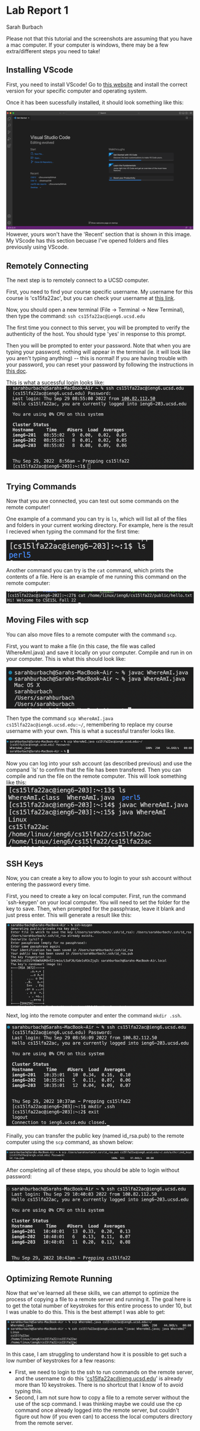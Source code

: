 # Lab Report 1
Sarah Burbach

Please not that this tutorial and the screenshots are assuming that you have a mac computer. If your computer is windows, there may be a few extra/different steps you need to take!

## Installing VScode
First, you need to install VScode! Go to [this website](https://code.visualstudio.com/) and install the correct version for your specific computer and operating system. 

Once it has been sucessfully installed, it should look something like this: 

![VScode-Image](/lab-reports/lab-report-images/vscode-open.png)
However, yours won't have the 'Recent' section that is shown in this image. My VScode has this section becuase I've opened folders and files previously using VScode.

## Remotely Connecting
The next step is to remotely connect to a UCSD computer.

First, you need to find your course specific username. My username for this course is 'cs15fa22ac', but you can check your username at [this link](https://sdacs.ucsd.edu/~icc/index.php).

Now, you should open a new terminal (File -> Terminal -> New Terminal), then type the command:
`ssh cs15fa22ac@ieng6.ucsd.edu`

The first time you connect to this server, you will be prompted to verify the authenticity of the host. You should type 'yes' in response to this prompt.

Then you will be prompted to enter your password. Note that when you are typing your password, nothing will appear in the terminal (ie. it will look like you aren't typing anything) -- this is normal! If you are having trouble with your password, you can reset your password by following the instructions in [this doc](https://docs.google.com/document/d/1hs7CyQeh-MdUfM9uv99i8tqfneos6Y8bDU0uhn1wqho/edit).

This is what a sucessful login looks like:
![Successful-Connect-Image](/lab-reports/lab-report-images/successful-connection.png)

## Trying Commands
Now that you are connected, you can test out some commands on the remote computer! 

One example of a command you can try is `ls`, which will list all of the files and folders in your current working directory. For example, here is the result I recieved when typing the command for the first time:

![ls-image](/lab-reports/lab-report-images/ls-command.png)

Another command you can try is the `cat` command, which prints the contents of a file. Here is an example of me running this command on the remote computer:

![cat-image](/lab-reports/lab-report-images/cat-image.png)

## Moving Files with scp
You can also move files to a remote computer with the command `scp`.

First, you want to make a file (in this case, the file was called WhereAmI.java) and save it locally on your computer. Compile and run in on your computer. This is what this should look like:

![whereami-image](/lab-reports/lab-report-images/whereami-image.png)

Then type the command `scp WhereAmI.java cs15lfa22ac@ieng6.ucsd.edu:~/`, remembering to replace my course username with your own. This is what a sucessful transfer looks like.

![whereami-transfer](/lab-reports/lab-report-images/whereami-transfer.png)

Now you can log into your ssh account (as described previous) and use the compand `ls' to confirm that the file has been transfered. Then you can compile and run the file on the remote computer. This will look something like this:
![whereami-remote](/lab-reports/lab-report-images/whereami-remote.png)

## SSH Keys
Now, you can create a key to allow you to login to your ssh account without entering the password every time. 

First, you need to create a key on local computer. First, run the command `ssh-keygen' on your local computer. You will need to set the folder for the key to save. Then, when prompted for the passphrase, leave it blank and just press enter. This will generate a result like this:

![local-key](/lab-reports/lab-report-images/local-key.png)

Next, log into the remote computer and enter the command `mkdir .ssh`. 

![remote-mkdir](/lab-reports/lab-report-images/remote-mkdir.png)

Finally, you can transfer the public key (named id_rsa.pub) to the remote computer using the `scp` command, as shown below:

![key-transfer](/lab-reports/lab-report-images/key-transfer.png)

After completing all of these steps, you should be able to login without password: 

![login-nopassword](/lab-reports/lab-report-images/login-nopass.png)

## Optimizing Remote Running
Now that we've learned all these skills, we can attempt to optimize the process of copying a file to a remote server and running it. The goal here is to get the total number of keystrokes for this entire process to under 10, but I was unable to do this. This is the best attempt I was able to get:

![optimization-attempt](/lab-reports/lab-report-images/optimization.png)

In this case, I am struggling to understand how it is possible to get such a low number of keystrokes for a few reasons:
* First, we need to login to the ssh to run commands on the remote server, and the username to do this 'cs15lfa22ac@ieng.ucsd.edu' is already more than 10 keystrokes. There is no shortcut that I know of to avoid typing this.
* Second, I am not sure how to copy a file to a remote server without the use of the scp command. I was thinking maybe we could use the cp command once already logged into the remote server, but couldn't figure out how (if you even can) to access the local computers directory from the remote server. 
